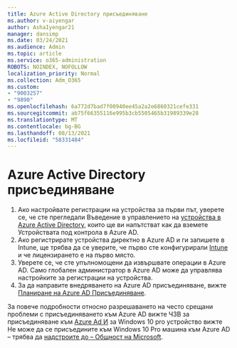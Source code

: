 ```yaml
---
title: Azure Active Directory присъединяване
ms.author: v-aiyengar
author: AshaIyengar21
manager: dansimp
ms.date: 03/24/2021
ms.audience: Admin
ms.topic: article
ms.service: o365-administration
ROBOTS: NOINDEX, NOFOLLOW
localization_priority: Normal
ms.collection: Adm_O365
ms.custom:
- "9003257"
- "9890"
ms.openlocfilehash: 6a772d7bad7f00940ee45a2a2e6860321cefe331
ms.sourcegitcommit: ab75f66355116e995b3cb5505465b31989339e28
ms.translationtype: MT
ms.contentlocale: bg-BG
ms.lasthandoff: 08/13/2021
ms.locfileid: "58331484"
---
```

# <a name="azure-active-directory-join"></a>Azure Active Directory присъединяване

1. Ако настройвате регистрации на устройства за първи път, уверете се, че сте прегледали Въведение в управлението на [устройства в Azure Active Directory,](https://docs.microsoft.com/azure/active-directory/devices/overview) които ще ви напътстват как да вземете Устройствата под контрола в Azure AD. 
1. Ако регистрирате устройства директно в Azure AD и ги запишете в Intune, ще трябва да [](https://docs.microsoft.com/mem/intune/fundamentals/licenses-assign) се уверите, че първо сте конфигурирали [Intune](https://docs.microsoft.com/mem/intune/enrollment/device-enrollment) и че лицензирането е на първо място.
1. Уверете се, че сте упълномощени да извършвате операции в Azure AD. Само глобален администратор в Azure AD може да управлява настройките за регистрации на устройства.
1. За да направите внедряването на Azure AD присъединяване, вижте [Планиране на Azure AD Присъединяване](https://docs.microsoft.com/azure/active-directory/devices/azureadjoin-plan).

За повече подробности относно разрешаването на често срещани проблеми с присъединяването към Azure AD вижте ЧЗВ за присъединяване към [Azure Ad И](https://docs.microsoft.com/azure/active-directory/devices/faq) за Windows 10 pro устройство вижте Не може да се присъедините към Windows 10 Pro машина към Azure AD – трябва да [надстроите до – Общност на Microsoft](https://answers.microsoft.com/en-us/msoffice/forum/msoffice_install-mso_win10-mso_365hp/unable-to-join-windows-10-pro-machine-to-azure-ad/abb1ca7d-b317-45ec-a628-e1c10eae2900).
